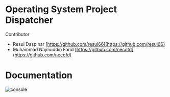 # Operating System Project Dispatcher
Contributor
- Resul Daşpınar [https://github.com/resul66](https://github.com/resul66)
- Muhammad Najmuddin Farid [https://github.com/necofd](https://github.com/necofd)
# Documentation
![console](https://user-images.githubusercontent.com/77021997/211203428-18c6681c-04a6-4379-9c91-94f24c81cb76.png)
